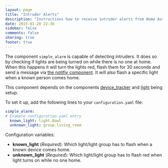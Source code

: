 ```yaml
---
layout: page
title: "Intruder Alerts"
description: "Instructions how to receive intruder alerts from Home Assistant."
date: 2015-01-20 22:36
sidebar: false
comments: false
sharing: true
footer: true
---
```


The component `simple_alarm` is capable of detecting intruders. It does so by checking if lights are being turned on while there is no one at home. When this happens it will turn the lights red, flash them for 30 seconds and send a message via [the notifiy component]({{site_root}}/components/notify.html). It will also flash a specific light when a known person comes home.

This component depends on the components [device_tracker]({{site_root}}/components/device_tracker.html) and [light]({{site_root}}/components/light.html) being setup.

To set it up, add the following lines to your `configuration.yaml` file:

```yaml
simple_alarm:
# Example configuration.yaml entry
  known_light: light.Bowl
  unknown_light: group.living_room
```

Configuration variables:

- **known_light** (*Required*): Which light/light group has to flash when a known device comes home.
- **unknown_light** (*Required*): Which light/light group has to flash red when light turns on while no one home.

